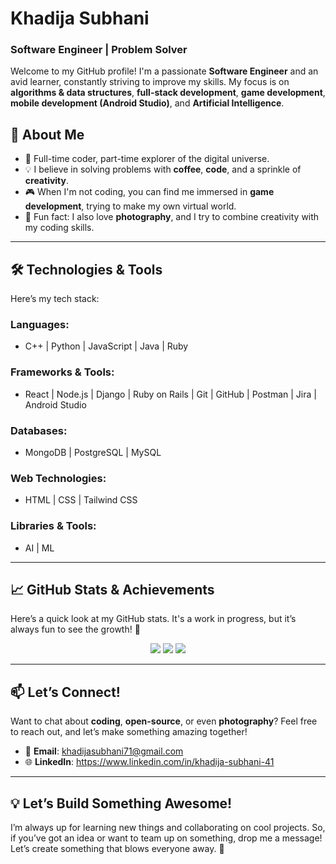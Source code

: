 # **Khadija Subhani**

### **Software Engineer | Problem Solver**

Welcome to my GitHub profile! I'm a passionate **Software Engineer** and an avid learner, constantly striving to improve my skills. My focus is on **algorithms & data structures**, **full-stack development**, **game development**, **mobile development (Android Studio)**, and **Artificial Intelligence**.

## 🚀 About Me

- 🌟 Full-time coder, part-time explorer of the digital universe.
- 💡 I believe in solving problems with **coffee**, **code**, and a sprinkle of **creativity**.
- 🎮 When I'm not coding, you can find me immersed in **game development**, trying to make my own virtual world.
- 📸 Fun fact: I also love **photography**, and I try to combine creativity with my coding skills.

---

## 🛠️ Technologies & Tools

Here’s my tech stack:

### **Languages**:
- C++ | Python | JavaScript | Java | Ruby

### **Frameworks & Tools**:
- React | Node.js | Django | Ruby on Rails | Git | GitHub | Postman | Jira | Android Studio

### **Databases**:
- MongoDB | PostgreSQL | MySQL

### **Web Technologies**:
- HTML | CSS | Tailwind CSS

### **Libraries & Tools**:
- AI | ML

---

## 📈 GitHub Stats & Achievements

Here’s a quick look at my GitHub stats. It's a work in progress, but it’s always fun to see the growth! 🚀

<div align="center">
  <img src="https://github-readme-stats.vercel.app/api?username=khadijayy&show_icons=true&hide_title=true&count_private=true&theme=blue" />
  <img src="https://github-readme-stats.vercel.app/api/top-langs/?username=khadijayy&layout=compact&count_private=true&theme=blue" />
  <img src="https://github-readme-streak-stats.herokuapp.com/?user=khadijayy&theme=blue" />
</div>

---

## 📫 Let’s Connect!

Want to chat about **coding**, **open-source**, or even **photography**? Feel free to reach out, and let’s make something amazing together!

- 📧 **Email**: khadijasubhani71@gmail.com
- 🌐 **LinkedIn**: https://www.linkedin.com/in/khadija-subhani-41

---

## 💡 Let’s Build Something Awesome!

I’m always up for learning new things and collaborating on cool projects. So, if you’ve got an idea or want to team up on something, drop me a message! Let’s create something that blows everyone away. 🚀
